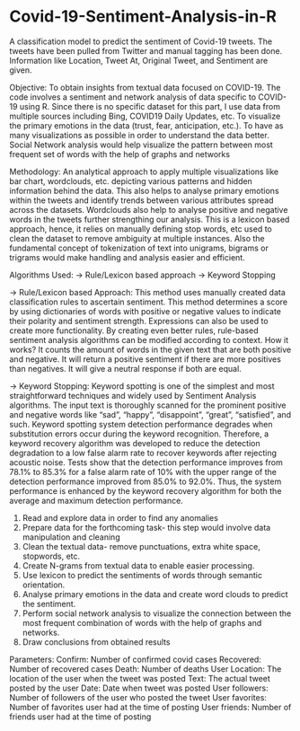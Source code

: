 # Covid-19-Sentiment-Analysis-in-R
A classification model to predict the sentiment of Covid-19 tweets. The tweets have been pulled from Twitter and manual tagging has been done. Information like Location, Tweet At, Original Tweet, and Sentiment are given.

Objective:
To obtain insights from textual data focused on COVID-19. The code involves a sentiment and network analysis of data specific to COVID-19 using R. 
Since there is no specific dataset for this part, I use data from multiple sources including Bing, COVID19 Daily Updates, etc. 
To visualize the primary emotions in the data (trust, fear, anticipation, etc.). 
To have as many visualizations as possible in order to understand the data better. 
Social Network analysis would help visualize the pattern between most frequent set of words with the help of graphs and networks

Methodology:
An analytical approach to apply multiple visualizations like bar chart, wordclouds, etc. depicting various patterns and hidden information behind the data. 
This also helps to analyse primary emotions within the tweets and identify trends between various attributes spread across the datasets. 
Wordclouds also help to analyse positive and negative words in the tweets further strengthing our analysis. 
This is a lexicon based approach, hence, it relies on manually defining stop words, etc used to clean the dataset to remove ambiguity at multiple instances. 
Also the fundamental concept of tokenization of text into unigrams, bigrams or trigrams would make handling and analysis easier and efficient.

Algorithms Used:
-> Rule/Lexicon based approach
-> Keyword Stopping

-> Rule/Lexicon based Approach:  This method uses manually created data classification rules to ascertain sentiment. 
This method determines a score by using dictionaries of words with positive or negative values to indicate their polarity and sentiment strength. 
Expressions can also be used to create more functionality. By creating even better rules, rule-based sentiment analysis algorithms can be modified according to context.
How it works? It counts the amount of words in the given text that are both positive and negative. 
It will return a positive sentiment if there are more positives than negatives. It will give a neutral response if both are equal. 

-> Keyword Stopping: Keyword spotting is one of the simplest and most straightforward techniques and widely used by Sentiment Analysis algorithms. 
The input text is thoroughly scanned for the prominent positive and negative words like “sad”, “happy”, “disappoint”, “great”, “satisfied”, and such.
Keyword spotting system detection performance degrades when substitution errors occur during the keyword recognition. 
Therefore, a keyword recovery algorithm was developed to reduce the detection degradation to a low false alarm rate to recover keywords after rejecting acoustic noise. 
Tests show that the detection performance improves from 78.1% to 85.3% for a false alarm rate of 10% with the upper range of the detection performance improved from 85.0% to 92.0%. 
Thus, the system performance is enhanced by the keyword recovery algorithm for both the average and maximum detection performance.

1. Read and explore data in order to find any anomalies 
2. Prepare data for the forthcoming task- this step would involve data manipulation and cleaning
3. Clean the textual data- remove punctuations, extra white space, stopwords, etc.
4. Create N-grams from textual data to enable easier processing.
5. Use lexicon to predict the sentiments of words through semantic orientation.
6. Analyse primary emotions in the data and create word clouds to predict the sentiment.
7. Perform social network analysis to visualize the connection between the most frequent combination of words with the help of graphs and networks.
8. Draw conclusions from obtained results 

Parameters:
Confirm: Number of confirmed covid cases
Recovered: Number of recovered cases
Death: Number of deaths
User Location: The location of the user when the tweet was posted
Text: The actual tweet posted by the user
Date: Date when tweet was posted
User followers: Number of followers of the user who posted the tweet
User favorites: Number of favorites user had at the time of posting
User friends: Number of friends user had at the time of posting

